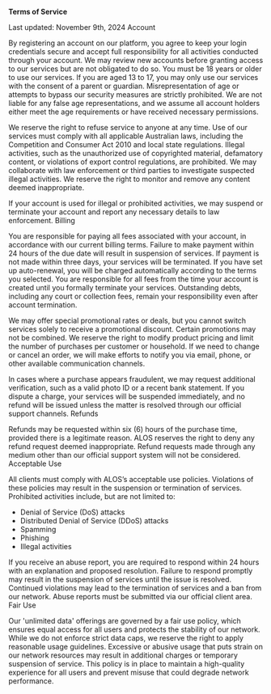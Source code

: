 
**Terms of Service**

Last updated: November 9th, 2024
Account

By registering an account on our platform, you agree to keep your login credentials secure and accept full responsibility for all activities conducted through your account. We may review new accounts before granting access to our services but are not obligated to do so. You must be 18 years or older to use our services. If you are aged 13 to 17, you may only use our services with the consent of a parent or guardian. Misrepresentation of age or attempts to bypass our security measures are strictly prohibited. We are not liable for any false age representations, and we assume all account holders either meet the age requirements or have received necessary permissions.


We reserve the right to refuse service to anyone at any time. Use of our services must comply with all applicable Australian laws, including the Competition and Consumer Act 2010 and local state regulations. Illegal activities, such as the unauthorized use of copyrighted material, defamatory content, or violations of export control regulations, are prohibited. We may collaborate with law enforcement or third parties to investigate suspected illegal activities. We reserve the right to monitor and remove any content deemed inappropriate.


If your account is used for illegal or prohibited activities, we may suspend or terminate your account and report any necessary details to law enforcement.
Billing

You are responsible for paying all fees associated with your account, in accordance with our current billing terms. Failure to make payment within 24 hours of the due date will result in suspension of services. If payment is not made within three days, your services will be terminated. If you have set up auto-renewal, you will be charged automatically according to the terms you selected. You are responsible for all fees from the time your account is created until you formally terminate your services. Outstanding debts, including any court or collection fees, remain your responsibility even after account termination.


We may offer special promotional rates or deals, but you cannot switch services solely to receive a promotional discount. Certain promotions may not be combined. We reserve the right to modify product pricing and limit the number of purchases per customer or household. If we need to change or cancel an order, we will make efforts to notify you via email, phone, or other available communication channels.


In cases where a purchase appears fraudulent, we may request additional verification, such as a valid photo ID or a recent bank statement. If you dispute a charge, your services will be suspended immediately, and no refund will be issued unless the matter is resolved through our official support channels.
Refunds

Refunds may be requested within six (6) hours of the purchase time, provided there is a legitimate reason. ALOS reserves the right to deny any refund request deemed inappropriate. Refund requests made through any medium other than our official support system will not be considered.
Acceptable Use

All clients must comply with ALOS’s acceptable use policies. Violations of these policies may result in the suspension or termination of services. Prohibited activities include, but are not limited to:

- Denial of Service (DoS) attacks
- Distributed Denial of Service (DDoS) attacks
- Spamming
- Phishing
- Illegal activities

If you receive an abuse report, you are required to respond within 24 hours with an explanation and proposed resolution. Failure to respond promptly may result in the suspension of services until the issue is resolved. Continued violations may lead to the termination of services and a ban from our network. Abuse reports must be submitted via our official client area.
Fair Use

Our 'unlimited data' offerings are governed by a fair use policy, which ensures equal access for all users and protects the stability of our network. While we do not enforce strict data caps, we reserve the right to apply reasonable usage guidelines. Excessive or abusive usage that puts strain on our network resources may result in additional charges or temporary suspension of service. This policy is in place to maintain a high-quality experience for all users and prevent misuse that could degrade network performance.

